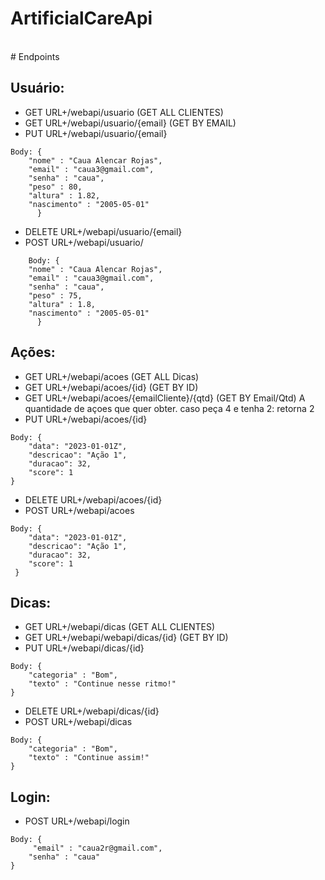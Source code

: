 # ArtificialCareApi
<br>
# Endpoints

## Usuário:
- GET URL+/webapi/usuario (GET ALL CLIENTES)
- GET URL+/webapi/usuario/{email} (GET BY EMAIL)
- PUT URL+/webapi/usuario/{email}
```
Body: {
	"nome" : "Caua Alencar Rojas",
	"email" : "caua3@gmail.com",
	"senha" : "caua",
	"peso" : 80,
	"altura" : 1.82,
	"nascimento" : "2005-05-01"
      }
```
- DELETE URL+/webapi/usuario/{email}
- POST URL+/webapi/usuario/
```
    Body: {
	"nome" : "Caua Alencar Rojas",
	"email" : "caua3@gmail.com",
	"senha" : "caua",
	"peso" : 75,
	"altura" : 1.8,
	"nascimento" : "2005-05-01"
      }
``` 
## Ações:
- GET URL+/webapi/acoes (GET ALL Dicas)
- GET URL+/webapi/acoes/{id} (GET BY ID)
- GET URL+/webapi/acoes/{emailCliente}/{qtd} (GET BY Email/Qtd)
A quantidade de açoes que quer obter. caso peça 4 e tenha 2: retorna 2
- PUT URL+/webapi/acoes/{id}
```
Body: {
	"data": "2023-01-01Z",
	"descricao": "Ação 1",
	"duracao": 32,
	"score": 1
}
```
- DELETE URL+/webapi/acoes/{id}
- POST URL+/webapi/acoes
```
Body: {
	"data": "2023-01-01Z",
	"descricao": "Ação 1",
	"duracao": 32,
	"score": 1    
 }
 ```
## Dicas:
- GET URL+/webapi/dicas (GET ALL CLIENTES)
- GET URL+/webapi/webapi/dicas/{id} (GET BY ID)
- PUT URL+/webapi/dicas/{id}
```
Body: {
	"categoria" : "Bom",
	"texto" : "Continue nesse ritmo!"
}
```
- DELETE URL+/webapi/dicas/{id}
- POST URL+/webapi/dicas
```
Body: {
	"categoria" : "Bom",
	"texto" : "Continue assim!"
}
```

## Login: 
- POST URL+/webapi/login
```
Body: {
 	 "email" : "caua2r@gmail.com",
	"senha" : "caua"
}
```
